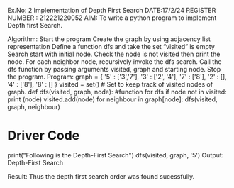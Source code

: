 Ex.No: 2 Implementation of Depth First Search
DATE:17/2/24
REGISTER NUMBER : 212221220052
AIM:
To write a python program to implement Depth first Search.

Algorithm:
Start the program
Create the graph by using adjacency list representation
Define a function dfs and take the set “visited” is empty
Search start with initial node. Check the node is not visited then print the node.
For each neighbor node, recursively invoke the dfs search.
Call the dfs function by passing arguments visited, graph and starting node.
Stop the program.
Program:
graph = {
  '5' : ['3','7'],
  '3' : ['2', '4'],
  '7' : ['8'],
  '2' : [],
  '4' : ['8'],
  '8' : []
}
visited = set() # Set to keep track of visited nodes of graph.
def dfs(visited, graph, node):  #function for dfs 
    if node not in visited:
        	print (node)
        	visited.add(node)
        	for neighbour in graph[node]:
            	dfs(visited, graph, neighbour)
# Driver Code
print("Following is the Depth-First Search")
dfs(visited, graph, '5')
Output:
Depth-First Search

Result:
Thus the depth first search order was found sucessfully.
